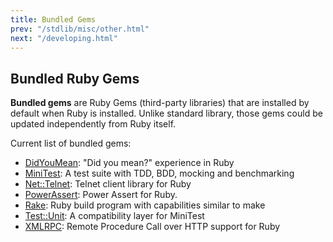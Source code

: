 ```yaml
---
title: Bundled Gems
prev: "/stdlib/misc/other.html"
next: "/developing.html"
---
```


## Bundled Ruby Gems

**Bundled gems** are Ruby Gems (third-party libraries) that are
installed by default when Ruby is installed. Unlike standard library,
those gems could be updated independently from Ruby itself.

Current list of bundled gems:

* [DidYouMean](https://github.com/yuki24/did_you_mean)\: "Did you mean?"
  experience in Ruby
* [MiniTest](https://github.com/seattlerb/minitest)\: A test suite with
  TDD, BDD, mocking and benchmarking
* [Net::Telnet](https://github.com/ruby/net-telnet)\: Telnet client
  library for Ruby
* [PowerAssert](https://github.com/k-tsj/power_assert)\: Power Assert
  for Ruby.
* [Rake](https://github.com/ruby/rake)\: Ruby build program with
  capabilities similar to make
* [Test::Unit](https://github.com/test-unit/test-unit)\: A compatibility
  layer for MiniTest
* [XMLRPC](https://github.com/ruby/xmlrpc)\: Remote Procedure Call over
  HTTP support for Ruby

